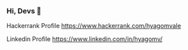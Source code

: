 ### Hi, Devs 👋

Hackerrank Profile
https://www.hackerrank.com/hyagomvale

Linkedin Profile
https://www.linkedin.com/in/hyagomv/
